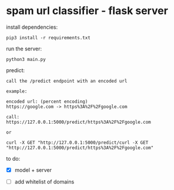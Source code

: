 # spam url classifier - flask server

install dependencies:
```
pip3 install -r requirements.txt
```

run the server:
```
python3 main.py
```

predict:
```
call the /predict endpoint with an encoded url

example:

encoded url: (percent encoding)
https://google.com -> https%3A%2F%2Fgoogle.com

call:
https://127.0.0.1:5000/predict/https%3A%2F%2Fgoogle.com

or 

curl -X GET "http://127.0.0.1:5000/predict/curl -X GET "http://127.0.0.1:5000/predict/https%3A%2F%2Fgoogle.com"
```

to do:
- [x] model + server
- [ ] add whitelist of domains 

